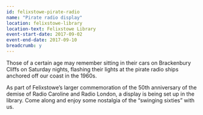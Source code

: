 ```yaml
---
id: felixstowe-pirate-radio
name: "Pirate radio display"
location: felixstowe-library
location-text: Felixstowe Library
event-start-date: 2017-09-02
event-end-date: 2017-09-10
breadcrumb: y
---
```


Those of a certain age may remember sitting in their cars on Brackenbury Cliffs on Saturday nights, flashing their lights at the pirate radio ships anchored off our coast in the 1960s.

As part of Felixstowe’s larger commemoration of the 50th anniversary of the demise of Radio Caroline and Radio London, a display is being set up in the library. Come along and enjoy some nostalgia of the “swinging sixties” with us.
